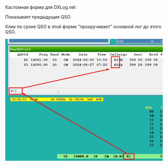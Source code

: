 Кастомная форма для DXLog.net 

Показывает предыдущие QSO.

Клик по сроке QSO в этой форме "прокручивает" основной лог до этого QSO.

![Кастомная форма для DXLog.net](https://github.com/AliButaev/PrevQSOFrm/blob/main/PrevQSOFrm.jpg)
